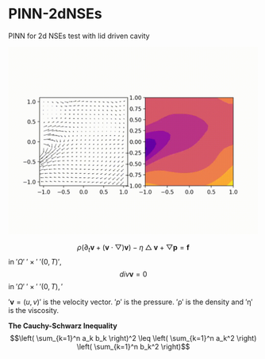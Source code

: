 
# PINN-2dNSEs
PINN for 2d NSEs test with lid driven cavity

![Lid-Driven](./image/Lid-Driven.gif)

$$ \rho \left ( \partial_{t} \mathbf{v} +  \left ( \mathbf{v}  \cdot \bigtriangledown  \right ) \mathbf{v}  \right ) - \eta \bigtriangleup \mathbf{v} + \bigtriangledown \mathbf{p} = \mathbf{f} $$
in $' \Omega '$ $' \times '$ $'\left ( 0, T \right )'$,
$$
                          div \mathbf{v}  = 0     
$$
in $' \Omega '$ $' \times '$ $'\left ( 0, T \right ),'$

$'\mathbf{v} = \left ( u , v \right ) '$ is the velocity vector. $'\mathrm{}{p} '$ is the pressure. $'\mathrm{\rho} '$ is the density and $'\mathrm{\eta}'$ is the viscosity.


**The Cauchy-Schwarz Inequality**
$$\left( \sum_{k=1}^n a_k b_k \right)^2 \leq \left( \sum_{k=1}^n a_k^2 \right) \left( \sum_{k=1}^n b_k^2 \right)$$

